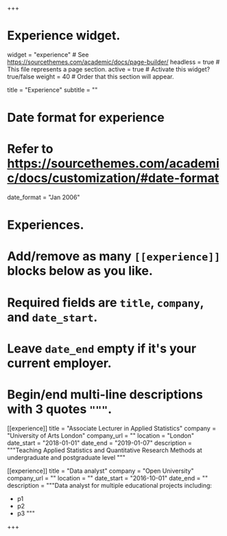 +++
# Experience widget.
widget = "experience"  # See https://sourcethemes.com/academic/docs/page-builder/
headless = true  # This file represents a page section.
active = true  # Activate this widget? true/false
weight = 40  # Order that this section will appear.

title = "Experience"
subtitle = ""

# Date format for experience
#   Refer to https://sourcethemes.com/academic/docs/customization/#date-format
date_format = "Jan 2006"

# Experiences.
#   Add/remove as many `[[experience]]` blocks below as you like.
#   Required fields are `title`, `company`, and `date_start`.
#   Leave `date_end` empty if it's your current employer.
#   Begin/end multi-line descriptions with 3 quotes `"""`.
[[experience]]
  title = "Associate Lecturer in Applied Statistics"
  company = "University of Arts London"
  company_url = ""
  location = "London"
  date_start = "2018-01-01"
  date_end = "2019-01-07"
  description = """Teaching Applied Statistics and Quantitative Research Methods at undergraduate and postgraduate level
  """

[[experience]]
  title = "Data analyst"
  company = "Open University"
  company_url = ""
  location = ""
  date_start = "2016-10-01"
  date_end = ""
  description = """Data analyst for multiple educational projects including:
  
  * p1
  * p2
  * p3
  """

+++

